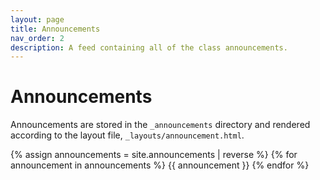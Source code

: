 ```yaml
---
layout: page
title: Announcements
nav_order: 2
description: A feed containing all of the class announcements.
---
```


# Announcements

Announcements are stored in the `_announcements` directory and rendered according to the layout file, `_layouts/announcement.html`.

{% assign announcements = site.announcements | reverse %}
{% for announcement in announcements %}
{{ announcement }}
{% endfor %}
